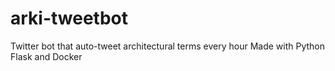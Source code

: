 # arki-tweetbot

Twitter bot that auto-tweet architectural terms every hour
Made with Python Flask and Docker